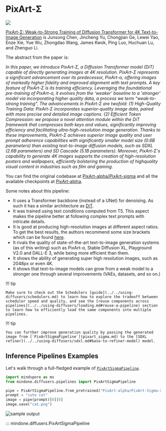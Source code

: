 <!--Copyright 2025 The HuggingFace Team. All rights reserved.

Licensed under the Apache License, Version 2.0 (the "License"); you may not use this file except in compliance with
the License. You may obtain a copy of the License at

http://www.apache.org/licenses/LICENSE-2.0

Unless required by applicable law or agreed to in writing, software distributed under the License is distributed on
an "AS IS" BASIS, WITHOUT WARRANTIES OR CONDITIONS OF ANY KIND, either express or implied. See the License for the
specific language governing permissions and limitations under the License.
-->

# PixArt-Σ

![](https://huggingface.co/datasets/huggingface/documentation-images/resolve/main/diffusers/pixart/header_collage_sigma.jpg)

[PixArt-Σ: Weak-to-Strong Training of Diffusion Transformer for 4K Text-to-Image Generation](https://huggingface.co/papers/2403.04692) is Junsong Chen, Jincheng Yu, Chongjian Ge, Lewei Yao, Enze Xie, Yue Wu, Zhongdao Wang, James Kwok, Ping Luo, Huchuan Lu, and Zhenguo Li.

The abstract from the paper is:

*In this paper, we introduce PixArt-Σ, a Diffusion Transformer model (DiT) capable of directly generating images at 4K resolution. PixArt-Σ represents a significant advancement over its predecessor, PixArt-α, offering images of markedly higher fidelity and improved alignment with text prompts. A key feature of PixArt-Σ is its training efficiency. Leveraging the foundational pre-training of PixArt-α, it evolves from the ‘weaker’ baseline to a ‘stronger’ model via incorporating higher quality data, a process we term “weak-to-strong training”. The advancements in PixArt-Σ are twofold: (1) High-Quality Training Data: PixArt-Σ incorporates superior-quality image data, paired with more precise and detailed image captions. (2) Efficient Token Compression: we propose a novel attention module within the DiT framework that compresses both keys and values, significantly improving efficiency and facilitating ultra-high-resolution image generation. Thanks to these improvements, PixArt-Σ achieves superior image quality and user prompt adherence capabilities with significantly smaller model size (0.6B parameters) than existing text-to-image diffusion models, such as SDXL (2.6B parameters) and SD Cascade (5.1B parameters). Moreover, PixArt-Σ’s capability to generate 4K images supports the creation of high-resolution posters and wallpapers, efficiently bolstering the production of highquality visual content in industries such as film and gaming.*

You can find the original codebase at [PixArt-alpha/PixArt-sigma](https://github.com/PixArt-alpha/PixArt-sigma) and all the available checkpoints at [PixArt-alpha](https://huggingface.co/PixArt-alpha).

Some notes about this pipeline:

* It uses a Transformer backbone (instead of a UNet) for denoising. As such it has a similar architecture as [DiT](https://hf.co/docs/transformers/model_doc/dit).
* It was trained using text conditions computed from T5. This aspect makes the pipeline better at following complex text prompts with intricate details.
* It is good at producing high-resolution images at different aspect ratios. To get the best results, the authors recommend some size brackets which can be found [here](https://github.com/PixArt-alpha/PixArt-sigma/blob/master/diffusion/data/datasets/utils.py).
* It rivals the quality of state-of-the-art text-to-image generation systems (as of this writing) such as PixArt-α, Stable Diffusion XL, Playground V2.0 and DALL-E 3, while being more efficient than them.
* It shows the ability of generating super high resolution images, such as 2048px or even 4K.
* It shows that text-to-image models can grow from a weak model to a stronger one through several improvements (VAEs, datasets, and so on.)

!!! tip

    Make sure to check out the Schedulers [guide](../../using-diffusers/schedulers.md) to learn how to explore the tradeoff between scheduler speed and quality, and see the [reuse components across pipelines](../../using-diffusers/loading.md#reuse-a-pipeline) section to learn how to efficiently load the same components into multiple pipelines.

!!! tip

    You can further improve generation quality by passing the generated image from [`PixArtSigmaPipeline`](pixart_sigma.md) to the [SDXL refiner](../../using-diffusers/sdxl.md#base-to-refiner-model) model.


## Inference Pipelines Examples

Let's walk through a full-fledged example of [`PixArtSigmaPipeline`](pixart_sigma.md).

```python
import mindspore as ms
from mindone.diffusers.pipelines import PixArtSigmaPipeline

pipe = PixArtSigmaPipeline.from_pretrained("PixArt-alpha/PixArt-Sigma-XL-2-1024-MS", mindspore_dtype=ms.float16)
prompt = "cute cat"
image = pipe(prompt)[0][0]
image.save("cat.png")
```

![sample output](https://github.com/user-attachments/assets/b4945335-d6d3-4c8d-b9cc-e33b2a2c3939)

::: mindone.diffusers.PixArtSigmaPipeline
